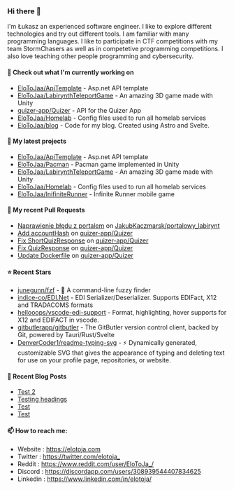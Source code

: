 ### Hi there 👋

I'm Łukasz an experienced software engineer. I like to explore different technologies and try out different tools. I am familiar with many programming languages. I like to participate in CTF competitions with my team StormChasers as well as in competetive programming competitions. I also love teaching other people programming and cybersecurity.

#### 👷 Check out what I'm currently working on

- [EloToJaa/ApiTemplate](https://github.com/EloToJaa/ApiTemplate) - Asp.net API template
- [EloToJaa/LabirynthTeleportGame](https://github.com/EloToJaa/LabirynthTeleportGame) - An amazing 3D game made with Unity
- [quizer-app/Quizer](https://github.com/quizer-app/Quizer) - API for the Quizer App
- [EloToJaa/Homelab](https://github.com/EloToJaa/Homelab) - Config files used to run all homelab services
- [EloToJaa/blog](https://github.com/EloToJaa/blog) - Code for my blog. Created using Astro and Svelte.

#### 🌱 My latest projects

- [EloToJaa/ApiTemplate](https://github.com/EloToJaa/ApiTemplate) - Asp.net API template
- [EloToJaa/Pacman](https://github.com/EloToJaa/Pacman) - Pacman game implemented in Unity
- [EloToJaa/LabirynthTeleportGame](https://github.com/EloToJaa/LabirynthTeleportGame) - An amazing 3D game made with Unity
- [EloToJaa/Homelab](https://github.com/EloToJaa/Homelab) - Config files used to run all homelab services
- [EloToJaa/InifiniteRunner](https://github.com/EloToJaa/InifiniteRunner) - Infinite Runner mobile game

#### 🔨 My recent Pull Requests

- [Naprawienie błędu z portalem](https://github.com/JakubKaczmarsk/portalowy_labirynt/pull/1) on [JakubKaczmarsk/portalowy_labirynt](https://github.com/JakubKaczmarsk/portalowy_labirynt)
- [Add accountHash](https://github.com/quizer-app/Quizer/pull/54) on [quizer-app/Quizer](https://github.com/quizer-app/Quizer)
- [Fix ShortQuizResponse](https://github.com/quizer-app/Quizer/pull/53) on [quizer-app/Quizer](https://github.com/quizer-app/Quizer)
- [Fix QuizResponse](https://github.com/quizer-app/Quizer/pull/52) on [quizer-app/Quizer](https://github.com/quizer-app/Quizer)
- [Update Dockerfile](https://github.com/quizer-app/Quizer/pull/51) on [quizer-app/Quizer](https://github.com/quizer-app/Quizer)

#### ⭐ Recent Stars

- [junegunn/fzf](https://github.com/junegunn/fzf) - :cherry_blossom: A command-line fuzzy finder
- [indice-co/EDI.Net](https://github.com/indice-co/EDI.Net) - EDI Serializer/Deserializer. Supports EDIFact, X12 and TRADACOMS formats
- [hellooops/vscode-edi-support](https://github.com/hellooops/vscode-edi-support) - Format, highlighting, hover supports for X12 and EDIFACT in vscode.
- [gitbutlerapp/gitbutler](https://github.com/gitbutlerapp/gitbutler) - The GitButler version control client, backed by Git, powered by Tauri/Rust/Svelte
- [DenverCoder1/readme-typing-svg](https://github.com/DenverCoder1/readme-typing-svg) - ⚡ Dynamically generated, customizable SVG that gives the appearance of typing and deleting text for use on your profile page, repositories, or website.

#### 📰 Recent Blog Posts

- [Test 2](https://elotoja.com/blog/test2/)
- [Testing headings](https://elotoja.com/blog/headings/)
- [Test](https://elotoja.com/blog/test-copy/)
- [Test](https://elotoja.com/blog/test/)

#### 📫 How to reach me:
  - Website   : <https://elotoja.com>
  - Twitter   : <https://twitter.com/elotoja_>
  - Reddit    : <https://www.reddit.com/user/EloToJa_/>
  - Discord   : <https://discordapp.com/users/308939544407834625>
  - Linkedin  : <https://www.linkedin.com/in/elotoja/>
